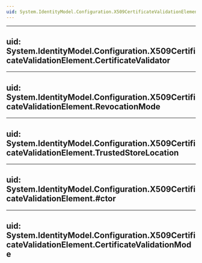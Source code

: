 ```yaml
---
uid: System.IdentityModel.Configuration.X509CertificateValidationElement
---
```


---
uid: System.IdentityModel.Configuration.X509CertificateValidationElement.CertificateValidator
---

---
uid: System.IdentityModel.Configuration.X509CertificateValidationElement.RevocationMode
---

---
uid: System.IdentityModel.Configuration.X509CertificateValidationElement.TrustedStoreLocation
---

---
uid: System.IdentityModel.Configuration.X509CertificateValidationElement.#ctor
---

---
uid: System.IdentityModel.Configuration.X509CertificateValidationElement.CertificateValidationMode
---
